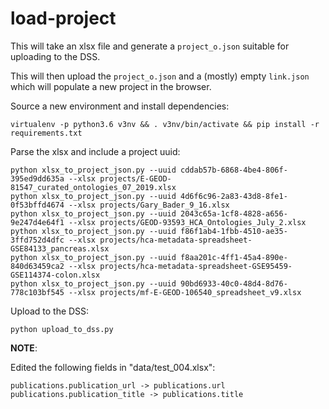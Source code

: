 # load-project

This will take an xlsx file and generate a `project_o.json` suitable for uploading to the DSS.

This will then upload the `project_o.json` and a (mostly) empty `link.json` which will populate a new project in 
the browser.

Source a new environment and install dependencies:

    virtualenv -p python3.6 v3nv && . v3nv/bin/activate && pip install -r requirements.txt

Parse the xlsx and include a project uuid:

    python xlsx_to_project_json.py --uuid cddab57b-6868-4be4-806f-395ed9dd635a --xlsx projects/E-GEOD-81547_curated_ontologies_07_2019.xlsx
    python xlsx_to_project_json.py --uuid 4d6f6c96-2a83-43d8-8fe1-0f53bffd4674 --xlsx projects/Gary_Bader_9_16.xlsx
    python xlsx_to_project_json.py --uuid 2043c65a-1cf8-4828-a656-9e247d4e64f1 --xlsx projects/GEOD-93593_HCA_Ontologies_July_2.xlsx
    python xlsx_to_project_json.py --uuid f86f1ab4-1fbb-4510-ae35-3ffd752d4dfc --xlsx projects/hca-metadata-spreadsheet-GSE84133_pancreas.xlsx
    python xlsx_to_project_json.py --uuid f8aa201c-4ff1-45a4-890e-840d63459ca2 --xlsx projects/hca-metadata-spreadsheet-GSE95459-GSE114374-colon.xlsx
    python xlsx_to_project_json.py --uuid 90bd6933-40c0-48d4-8d76-778c103bf545 --xlsx projects/mf-E-GEOD-106540_spreadsheet_v9.xlsx

Upload to the DSS:

    python upload_to_dss.py


**NOTE**:

Edited the following fields in "data/test_004.xlsx":

    publications.publication_url -> publications.url
    publications.publication_title -> publications.title
